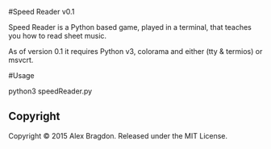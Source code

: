 #Speed Reader  v0.1

Speed Reader is a Python based game, played in a terminal, that teaches you how to read sheet music.

As of version 0.1 it requires Python v3, colorama and either (tty & termios) or msvcrt.

#Usage

python3 speedReader.py 

## Copyright
Copyright &copy; 2015 Alex Bragdon. Released under the MIT License.
